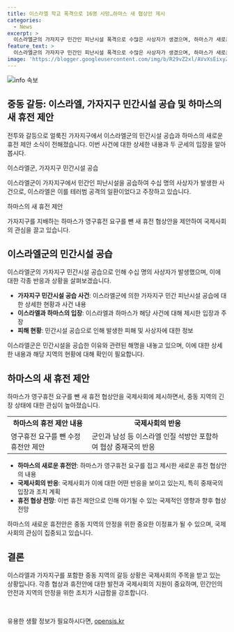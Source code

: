 ```yaml
---
title: 이스라엘 학교 폭격으로 16명 사망…하마스 새 협상안 제시
categories:
  - News
excerpt: >
  이스라엘군의 가자지구 민간인 피난시설 폭격으로 수많은 사상자가 생겼으며, 하마스가 새로운 휴전 협상안을 제시했다. 유엔 학교 폭격으로 최소 16명 사망, 50명 이상 다쳤으며, 하마스는 이를 집단 학살이라 비난했고, 이스라엘군은 테러범을 타격한 것이라 주장했다. 하마스가 영구휴전 요구를 빼고 수정 휴전안 제안한 것으로 보도되었으며, 이에 대한 기대감이 커지고 있다. (단어 수: 77, 글자 수: 434)
feature_text: >
  이스라엘군의 가자지구 민간인 피난시설 폭격으로 수많은 사상자가 생겼으며, 하마스가 새로운 휴전 협상안을 제시했다. 유엔 학교 폭격으로 최소 16명 사망, 50명 이상 다쳤으며, 하마스는 이를 집단 학살이라 비난했고, 이스라엘군은 테러범을 타격한 것이라 주장했다. 하마스가 영구휴전 요구를 빼고 수정 휴전안 제안한 것으로 보도되었으며, 이에 대한 기대감이 커지고 있다. (단어 수: 77, 글자 수: 434)
image: 'https://blogger.googleusercontent.com/img/b/R29vZ2xl/AVvXsEixyZcFfHzMRdzZMjFBmAUKJYCLCGyLL1o632UiGVXcaFdKo_bkvkuCioo0uUKlGfBVcT3P84aROyZIXSBEx3Aw5nCQ3pTgDom1WDC4m8eifvWiAmWEEVb4x6G_l8C0QH225ldMjyaFvpxGEBGNO37VmDTDMHGhJPq73UglMfDca1-0aw/s1600/blogspot.png'
---
```


<p><img src="https://blogger.googleusercontent.com/img/b/R29vZ2xl/AVvXsEixyZcFfHzMRdzZMjFBmAUKJYCLCGyLL1o632UiGVXcaFdKo_bkvkuCioo0uUKlGfBVcT3P84aROyZIXSBEx3Aw5nCQ3pTgDom1WDC4m8eifvWiAmWEEVb4x6G_l8C0QH225ldMjyaFvpxGEBGNO37VmDTDMHGhJPq73UglMfDca1-0aw/s1600/blogspot.png" alt="info 속보" /></p>

<h2 data-ke-size="size26">중동 갈등: 이스라엘, 가자지구 민간시설 공습 및 하마스의 새 휴전 제안</h2>

<p>전투와 갈등으로 얼룩진 가자지구에서 이스라엘군의 민간시설 공습과 하마스의 새로운 휴전 제안 소식이 전해졌습니다. 이번 사건에 대한 상세한 내용과 두 군세의 입장을 알아봅시다.</p>

<p data-ke-size="size16">이스라엘군, 가자지구 민간시설 공습</p>

<p>이스라엘군이 가자지구에서 민간인 피난시설을 공습하여 수십 명의 사상자가 발생한 사건으로, 이스라엘은 이를 테러범 공격의 일환이었다고 주장하고 있습니다.</p>

<p data-ke-size="size16">하마스의 새 휴전 제안</p>

<p>가자지구를 지배하는 하마스가 영구휴전 요구를 뺀 새 휴전 협상안을 제안하여 국제사회의 관심을 끌고 있습니다.</p>

<h2 data-ke-size="size26">이스라엘군의 민간시설 공습</h2>

<p>이스라엘군의 가자지구 민간시설 공습으로 인해 수십 명의 사상자가 발생했으며, 이에 대한 각종 반응과 상황을 살펴보겠습니다.</p>

<ul>
  <li><b>가자지구 민간시설 공습 사건</b>: 이스라엘군에 의한 가자지구 민간 피난시설 공습에 대한 상세한 현황과 사건 내용</li>
  <li><b>이스라엘과 하마스의 입장</b>: 이스라엘과 하마스가 해당 사건에 대해 제시한 입장과 주장</li>
  <li><b>피해 현황</b>: 민간시설 공습으로 인해 발생한 피해 및 사상자에 대한 정보</li>
</ul>

<p data-ke-size="size16">이스라엘군은 민간시설을 공습한 이유와 관련된 해명을 내놓고 있으며, 이에 대한 상세한 내용과 해당 지역의 현황에 대해 확인이 필요합니다.</p>

<h2 data-ke-size="size26">하마스의 새 휴전 제안</h2>

<p>하마스가 영구휴전 요구를 뺀 새 휴전 협상안을 국제사회에 제시하면서, 중동 지역의 긴장 상태에 대한 관심이 높아졌습니다.</p>

<table>
  <tr>
    <td style="text-align: center; height: 17px;"><b>하마스의 휴전 제안 내용</b></td>
    <td style="text-align: center; height: 17px;"><b>국제사회의 반응</b></td>
  </tr>
  <tr>
    <td>영구휴전 요구를 뺀 수정 휴전안 제안</td>
    <td>군인과 남성 등 이스라엘 인질 석방안 포함하여 협상 중재국의 반응</td>
  </tr>
</table>

<ul>
  <li><b>하마스의 새로운 휴전안</b>: 하마스가 영구휴전 요구를 접고 제시한 새로운 휴전 협상안의 내용</li>
  <li><b>국제사회의 반응</b>: 국제사회가 이에 대한 어떤 반응을 보이고 있는지, 특히 중재국의 입장과 조치 계획</li>
  <li><b>휴전 협상 전망</b>: 이번 휴전 제안으로 인해 야기될 수 있는 국제적인 영향과 향후 협상 전망</li>
</ul>

<p data-ke-size="size16">하마스의 새로운 휴전안은 중동 지역의 안정을 위한 중요한 이정표가 될 수 있으며, 국제사회의 관심이 집중되고 있습니다.</p>

<h2 data-ke-size="size26">결론</h2>

<p>이스라엘과 가자지구를 포함한 중동 지역의 갈등 상황은 국제사회의 주목을 받고 있는 상황입니다. 각종 협상과 휴전안에 대한 발전과 국제사회의 지원이 중요하며, 민간인의 안전과 지역의 안정을 위한 조치가 시급함을 강조합니다.</p>

<p data-ke-size="size16">&nbsp;</p>
유용한 생활 정보가 필요하시다면, <a href="https://opensis.kr" rel="dofollow">opensis.kr</a>


